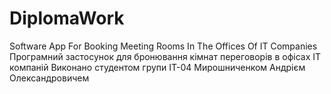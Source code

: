 # DiplomaWork
Software App For Booking Meeting Rooms Іn The Offices Of IT Companies
Програмний застосунок для бронювання кімнат переговорів в офісах ІТ компаній
Виконано студентом групи ІТ-04 Мирошниченком Андрієм Олександровичем
